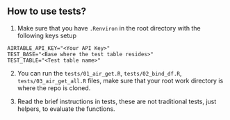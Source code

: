 ## How to use tests?

1) Make sure that you have `.Renviron` in the root directory with the following keys setup
```
AIRTABLE_API_KEY="<Your API Key>"
TEST_BASE="<Base where the test table resides>"
TEST_TABLE="<Test table name>"
```
2) You can run the `tests/01_air_get.R`, `tests/02_bind_df.R`, `tests/03_air_get_all.R` files, make sure that your root work directory is where the repo is cloned.

3) Read the brief instructions in tests, these are not traditional tests, just helpers, to evaluate the functions.
